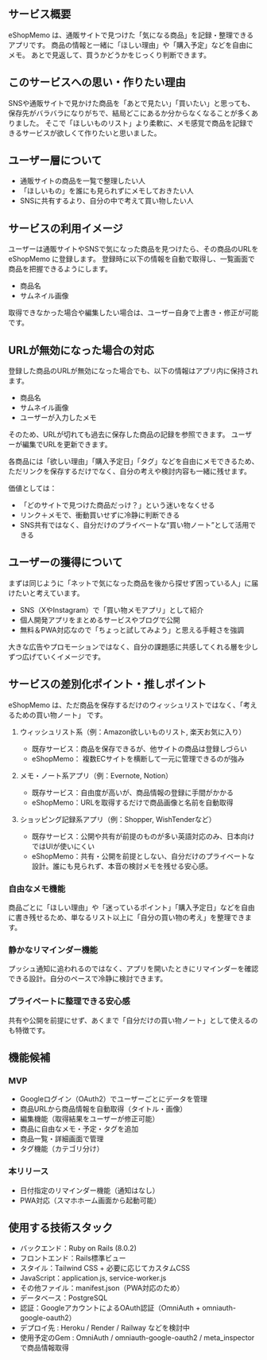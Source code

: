 ## サービス概要
eShopMemo は、通販サイトで見つけた「気になる商品」を記録・整理できるアプリです。 
商品の情報と一緒に「ほしい理由」や「購入予定」などを自由にメモ。 
あとで見返して、買うかどうかをじっくり判断できます。 

## このサービスへの思い・作りたい理由 
SNSや通販サイトで見かけた商品を「あとで見たい」「買いたい」と思っても、保存先がバラバラになりがちで、結局どこにあるか分からなくなることが多くありました。 
そこで「ほしいものリスト」より柔軟に、メモ感覚で商品を記録できるサービスが欲しくて作りたいと思いました。 

## ユーザー層について 
- 通販サイトの商品を一覧で整理したい人 
- 「ほしいもの」を誰にも見られずにメモしておきたい人 
- SNSに共有するより、自分の中で考えて買い物したい人

## サービスの利用イメージ
ユーザーは通販サイトやSNSで気になった商品を見つけたら、その商品のURLを eShopMemo に登録します。
登録時に以下の情報を自動で取得し、一覧画面で商品を把握できるようにします。
- 商品名
- サムネイル画像

取得できなかった場合や編集したい場合は、ユーザー自身で上書き・修正が可能です。

## URLが無効になった場合の対応
登録した商品のURLが無効になった場合でも、以下の情報はアプリ内に保持されます。
- 商品名
- サムネイル画像
- ユーザーが入力したメモ

そのため、URLが切れても過去に保存した商品の記録を参照できます。
ユーザーが編集でURLを更新できます。


各商品には「欲しい理由」「購入予定日」「タグ」などを自由にメモできるため、 
ただリンクを保存するだけでなく、自分の考えや検討内容も一緒に残せます。

価値としては： 

- 「どのサイトで見つけた商品だっけ？」という迷いをなくせる
- リンク＋メモで、衝動買いせずに冷静に判断できる
- SNS共有ではなく、自分だけのプライベートな“買い物ノート”として活用できる

## ユーザーの獲得について 
まずは同じように「ネットで気になった商品を後から探せず困っている人」に届けたいと考えています。 

- SNS（XやInstagram）で「買い物メモアプリ」として紹介 
- 個人開発アプリをまとめるサービスやブログで公開 
- 無料＆PWA対応なので「ちょっと試してみよう」と思える手軽さを強調 

大きな広告やプロモーションではなく、自分の課題感に共感してくれる層を少しずつ広げていくイメージです。 

## サービスの差別化ポイント・推しポイント 
eShopMemo は、ただ商品を保存するだけのウィッシュリストではなく、「考えるための買い物ノート」 です。

1. ウィッシュリスト系（例：Amazon欲しいものリスト, 楽天お気に入り）
    - 既存サービス：商品を保存できるが、他サイトの商品は登録しづらい
    - eShopMemo： 複数ECサイトを横断して一元に管理できるのが強み

2. メモ・ノート系アプリ（例：Evernote, Notion）
    - 既存サービス：自由度が高いが、商品情報の登録に手間がかかる
    - eShopMemo：URLを取得するだけで商品画像と名前を自動取得

3. ショッピング記録系アプリ（例：Shopper, WishTenderなど）
    - 既存サービス：公開や共有が前提のものが多い英語対応のみ、日本向けではUIが使いにくい
    - eShopMemo：共有・公開を前提としない、自分だけのプライベートな設計。誰にも見られず、本音の検討メモを残せる安心感。

### 自由なメモ機能 
商品ごとに「ほしい理由」や「迷っているポイント」「購入予定日」などを自由に書き残せるため、単なるリスト以上に「自分の買い物の考え」を整理できます。 

### 静かなリマインダー機能 
プッシュ通知に追われるのではなく、アプリを開いたときにリマインダーを確認できる設計。自分のペースで冷静に検討できます。 

### プライベートに整理できる安心感 
共有や公開を前提にせず、あくまで「自分だけの買い物ノート」として使えるのも特徴です。 

## 機能候補 
### MVP 
- Googleログイン（OAuth2）でユーザーごとにデータを管理
- 商品URLから商品情報を自動取得（タイトル・画像）
- 編集機能（取得結果をユーザーが修正可能）
- 商品に自由なメモ・予定・タグを追加 
- 商品一覧・詳細画面で管理 
- タグ機能（カテゴリ分け） 

### 本リリース 
- 日付指定のリマインダー機能（通知はなし） 
- PWA対応（スマホホーム画面から起動可能） 

## 使用する技術スタック 
- バックエンド：Ruby on Rails (8.0.2) 
- フロントエンド：Rails標準ビュー 
- スタイル：Tailwind CSS + 必要に応じてカスタムCSS 
- JavaScript：application.js, service-worker.js 
- その他ファイル：manifest.json（PWA対応のため） 
- データベース：PostgreSQL 
- 認証：GoogleアカウントによるOAuth認証（OmniAuth +  omniauth-google-oauth2） 
- デプロイ先 : Heroku / Render / Railway などを検討中 
- 使用予定のGem : OmniAuth / omniauth-google-oauth2 / meta_inspectorで商品情報取得

